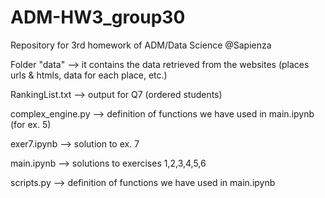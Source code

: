# ADM-HW3_group30
Repository for 3rd homework of ADM/Data Science @Sapienza

Folder "data" --> it contains the data retrieved from the websites
(places urls & htmls, data for each place, etc.)

RankingList.txt --> output for Q7 (ordered students)

complex_engine.py --> definition of functions we have used in main.ipynb (for ex. 5)

exer7.ipynb --> solution to ex. 7

main.ipynb --> solutions to exercises 1,2,3,4,5,6

scripts.py --> definition of functions we have used in main.ipynb
